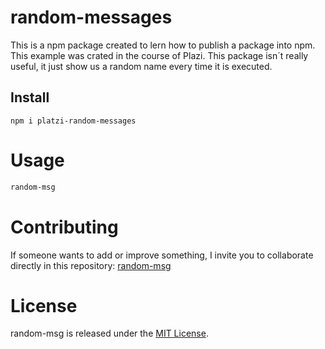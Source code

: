 
# random-messages

This is a npm package created to lern how to publish a package into npm. This example was crated in the course of Plazi.
This package isn´t really useful, it just show us a random name every time it is executed.

## Install

```npm
npm i platzi-random-messages
```

# Usage

```bash
random-msg
```

# Contributing
If someone wants to add or improve something, I invite you to collaborate directly in this repository: [random-msg](https://github.com/AlbertoZavala/platzi-random-message)

# License
random-msg is released under the [MIT License](https://opensource.org/licenses/MIT).
